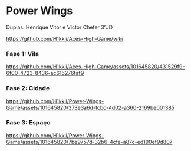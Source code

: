 # Power Wings

Duplas: Henrique Vitor e Victor Chefer 3°JD

https://github.com/H1kkii/Aces-High-Game/wiki




### Fase 1: Vila



https://github.com/H1kkii/Aces-High-Game/assets/101645820/431529f9-6f00-4723-8436-ac616276faf9



### Fase 2: Cidade



https://github.com/H1kkii/Power-Wings-Game/assets/101645820/373e3a6d-fcbc-4d02-a360-2169be001385






### Fase 3: Espaço



https://github.com/H1kkii/Power-Wings-Game/assets/101645820/7be9757d-32b6-4cfe-a87c-ed190ef9d807



